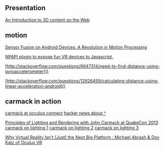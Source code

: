 ## Presentation

[An Introduction to 3D content on the Web](http://felixpalmer.github.io/safari-webgl/presentation.html)

## motion
[Sensor Fusion on Android Devices: A Revolution in Motion Processing ](https://www.youtube.com/watch?v=C7JQ7Rpwn2k)

[NPAPI plugin to expose fun VR devices to Javascript.](https://github.com/benvanik/vr.js/)

[http://stackoverflow.com/questions/6647314/need-to-find-distance-using-gyroaccelerometer]()

[http://stackoverflow.com/questions/12926459/calculating-distance-using-linear-acceleration-android]()

## carmack in action
[carmack at occulus connect](https://www.youtube.com/watch?v=nqzpAbK9qFk)
[hacker news about ^](https://news.ycombinator.com/item?id=8345652)

[Principles of Lighting and Rendering with John Carmack at QuakeCon 2013](https://www.youtube.com/watch?v=IyUgHPs86XM)
[carmack on lighting 1](https://www.youtube.com/watch?v=wt-iVFxgFWk)
[carmack on lighting 2](https://www.youtube.com/watch?v=Uooh0Y9fC_M)
[carmack on lighting 3](https://www.youtube.com/watch?v=IyUgHPs86XM)

[Why Virtual Reality Isn't (Just) the Next Big Platform : Michael Abrash & Dov Katz of Oculus VR](https://www.youtube.com/watch?v=dxbh-TM5yNc)
